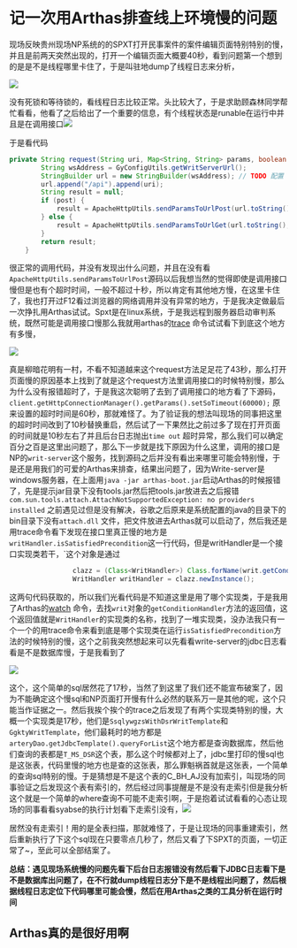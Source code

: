 # 记一次用Arthas排查线上环境慢的问题

现场反映贵州现场NP系统的的SPXT打开民事案件的案件编辑页面特别特别的慢，并且是前两天突然出现的，打开一个编辑页面大概要40秒，看到问题第一个想到的是是不是线程哪里卡住了，于是叫驻地dump了线程日志来分析，

![](http://bed.thunisoft.com:9000/ibed/2019/08/21/f6104802328a4c7f9c8247c4c7daf6b1.png)

没有死锁和等待锁的，看线程日志比较正常。头比较大了，于是求助顾森林同学帮忙看看，他看了之后给出了一个重要的信息，有个线程状态是runable在运行中并且是在调用接口![](http://bed.thunisoft.com:9000/ibed/2019/08/21/cf3c4ffc60734b58989242ad64dc85f2.png)

于是看代码

```java
private String request(String uri, Map<String, String> params, boolean post) throws Exception {
        String wsAddress = GyConfigUtils.getWritServerUrl();
        StringBuilder url = new StringBuilder(wsAddress); // TODO 配置
        url.append("/api").append(uri);
        String result = null;
        if (post) {
            result = ApacheHttpUtils.sendParamsToUrlPost(url.toString(), params);
        } else {
            result = ApacheHttpUtils.sendParamsToUrlGet(url.toString(), params);
        }
        return result;
    }
```

很正常的调用代码，并没有发现出什么问题，并且在没有看`ApacheHttpUtils.sendParamsToUrlPost`源码以后我想当然的觉得即使是调用接口慢但是也有个超时时间，一般不超过十秒，所以肯定有其他地方慢，在这里卡住了，我也打开过F12看过浏览器的网络调用并没有异常的地方，于是我决定做最后一次挣扎用Arthas试试。Spxt是在linux系统，于是我远程到服务器启动审判系统，既然可能是调用接口慢那么我就用arthas的[trace](https://alibaba.github.io/arthas/trace.html) 命令试试看下到底这个地方有多慢，

![](http://bed.thunisoft.com:9000/ibed/2019/08/21/220006a757204c8ca8d45a6ca8c72d61.png)

真是柳暗花明有一村，不看不知道越来这个request方法足足花了43秒，那么打开页面慢的原因基本上找到了就是这个request方法里调用接口的时候特别慢，那么为什么没有报错超时了，于是我这次聪明了去到了调用接口的地方看了下源码，`  client.getHttpConnectionManager().getParams().setSoTimeout(60000); ` 原来设置的超时时间是60秒，那就难怪了。为了验证我的想法叫现场的同事把这里的超时时间改到了10秒替换重启，然后试了一下果然比之前过多了现在打开页面的时间就是10秒左右了并且后台日志抛出`time out` 超时异常，那么我们可以确定百分之百是这里出问题了，那么下一步就是找下原因为什么这里，调用的接口是NP的`writ-server`这个服务，找到源码之后并没有看出来哪里可能会特别慢，于是还是用我们的可爱的Arthas来排查，结果出问题了，因为Write-server是windows服务器，在上面用`java -jar arthas-boot.jar`启动Arthas的时候报错了，先是提示jar目录下没有tools.jar然后把tools.jar放进去之后报错`com.sun.tools.attach.AttachNotSupportedException: no providers installed` 之前遇见过但是没有解决，谷歌之后原来是系统配置的java的目录下的bin目录下没有`attach.dll` 文件，把文件放进去Arthas就可以启动了，然后我还是用trace命令看下发现在接口里真正慢的地方是`writHandler.isSatisfiedPrecondition`这一行代码，但是writHandler是一个接口实现类若干，`这个对象是通过

```java
				clazz = (Class<WritHandler>) Class.forName(writ.getConditionHandler());
                WritHandler writHandler = clazz.newInstance();
```

这两句代码获取的，所以我们光看代码是不知道这里是用了哪个实现类，于是我用了Arthas的[watch](https://alibaba.github.io/arthas/watch.html) 命令，去找`writ`对象的`getConditionHandler`方法的返回值，这个返回值就是`WritHandler`的实现类的名称，找到了一堆实现类，没办法我只有一个一个的用trace命令来看到底是哪个实现类在运行`isSatisfiedPrecondition`方法的时候特别的慢，这个之前我突然想起来可以先看看write-server的jdbc日志看看是不是数据库慢，于是我看到了

![](http://bed.thunisoft.com:9000/ibed/2019/08/21/727d7ce99b45472daf0f9cbb438533d3.png)

这个，这个简单的sql居然花了17秒，当然了到这里了我们还不能宣布破案了，因为不能确定这个慢sql和NP页面打开慢有什么必然的联系万一是其他的呢，这个只能当作证据之一。然后我挨个挨个的trace之后发现了有两个实现类特别的慢，大概一个实现类是17秒，他们是`SsqlywgzsWithDsrWritTemplate`和`GgktyWritTemplate`，他们最耗时的地方都是`arteryDao.getJdbcTemplate().queryForList`这个地方都是查询数据库，然后他们查询的表都是`T_MS_DSR`这个表，那么这个时候都对上了，jdbc里打印的慢sql也是这张表，代码里慢的地方也是查的这张表，那么罪魁祸首就是这张表，一个简单的查询sql特别的慢。于是猜想是不是这个表的C_BH_AJ没有加索引，叫现场的同事验证之后发现这个表有索引的，然后经过同事提醒是不是没有走索引但是我分析这个就是一个简单的where查询不可能不走索引啊，于是抱着试试看看的心态让现场的同事看看syabse的执行计划看下走索引没有，![](http://bed.thunisoft.com:9000/ibed/2019/08/21/66c611adcac241dbba9c962165bd90bd.png)

居然没有走索引！用的是全表扫描，那就难怪了，于是让现场的同事重建索引，然后重新执行了下这个sql现在只要零点几秒了，然后又看了下SPXT的页面，一切正常了~，至此可以全部结案了。



**总结：遇见现场系统慢的问题先看下后台日志报错没有然后看下JDBC日志看下是不是数据库出问题了，在不行就dump线程日志分下是不是线程出问题了，然后根据线程日志定位下代码哪里可能会慢，然后在用Arthas之类的工具分析在运行时间**



## Arthas真的是很好用啊